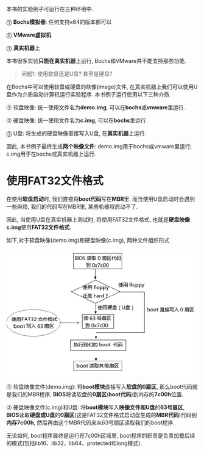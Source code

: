 
本书的实验例子可运行在三种环境中.

⓵ **Bochs模拟器**: 任何支持x64的版本都可以

⓶ **VMware虚拟机**

⓷ **真实机器**上

本书很多实验**只能在真实机器**上运行, Bochs和VMware并不能支持那些功能.

>问题1: 使用软盘还是U盘? 甚至是硬盘?

在Bochs中可以使用软盘或硬盘的映像(image)文件, 在真实机器上我们可以使用U盘作为介质启动计算机运行实验程序. 本书例子运行使用以下三种介质.

⓵ 软盘映像: 统一使用文件名为**demo.img**, 可以在**bochs**或**vmware**里运行.

⓶ 硬盘映像: 统一使用文件名为**c.img**, 可以在**bochs**里运行

⓷ U盘: 将生成的硬盘映像直接写入U盘, 在**真实机器**上运行.

因此, 本书例子最终生成**两个映像文件**: demo.img用于bochs或vmware里运行; c.img用于在bochs或真实机器上运行.

# 使用FAT32文件格式

在使用**软盘启动**时, 我们直接将**boot代码**写在**MBR**里. 而当使用U盘启动时会遇到一些麻烦, 我们的代码写在MBR里, 某些机器将启动不了.

因此, 当使用U盘在真实机器上测试时, 将使用FAT32文件格式, 也就是**硬盘映像c.img**使用**FAT32文件格式**.

如下,对于软盘映像(demo.img)和硬盘映像(c.img), 两种文件组织形式

![2019-11-30-19-44-34.png](./images/2019-11-30-19-44-34.png)

⓵ 软盘映像文件(demo.img): 将**boot模块**直接写入**软盘的0扇区**, 那么boot代码就是我们的MBR程序, **BIOS**将读软盘的**0扇区**(**boot代码**)到内存的**7c00h**位置.

⓶ 硬盘映像文件(c.img)和U盘: 将**boot模块**写入**映像文件和U盘**的**63号扇区**, **BIOS**读取**硬盘或U盘**的**0扇区**(这是FAT32文件格式启动盘生成的**MBR代码**)代码到**内存7c00h**, 然后再由这个MBR代码来从63号扇区读取我们的boot程序.

无论如何, boot程序最终是运行在7c00h区域里, boot程序的职责是负责加载后续的模式(包括lib16、lib32、lib64、protected和long模式). 


